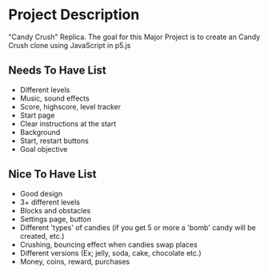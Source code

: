 # Project Description

"Candy Crush" Replica. 
The goal for this Major Project is to create an Candy Crush clone using JavaScript in p5.js

## Needs To Have List
- Different levels
- Music, sound effects
- Score, highscore, level tracker
- Start page
- Clear instructions at the start
- Background 
- Start, restart buttons
- Goal objective

## Nice To Have List
- Good design
- 3+ different levels
- Blocks and obstacles
- Settings page, button
- Different 'types' of candies (if you get 5 or more a 'bomb' candy will be created, etc.)
- Crushing, bouncing effect when candies swap places
- Different versions (Ex; jelly, soda, cake, chocolate etc.)
- Money, coins, reward, purchases
